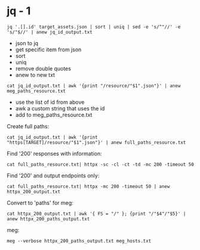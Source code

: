 # jq - 1

```
jq '.[].id' target_assets.json | sort | uniq | sed -e 's/^"//' -e 's/"$//' | anew jq_id_output.txt
```
- json to jq
- get specific item from json
- sort
- uniq
- remove double quotes
- anew to new txt

```
cat jq_id_output.txt | awk '{print "/resource/"$1".json"}' | anew meg_paths_resource.txt
```
- use the list of id from above
- awk a custom string that uses the id
- add to meg_paths_resource.txt


Create full paths:
```
cat jq_id_output.txt | awk '{print "https[TARGET]/resource/"$1".json"}' | anew full_paths_resource.txt
```

Find '200' responses with information:
```
cat full_paths_resource.txt| httpx -sc -cl -ct -td -mc 200 -timeout 50
```

Find '200' and output endpoints only:
```
cat full_paths_resource.txt| httpx -mc 200 -timeout 50 | anew httpx_200_output.txt
```

Convert to 'paths' for meg:
```
cat httpx_200_output.txt | awk '{ FS = "/" }; {print "/"$4"/"$5}' | anew httpx_200_paths_output.txt
```

meg:
```
meg --verbose httpx_200_paths_output.txt meg_hosts.txt
```
